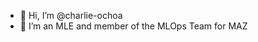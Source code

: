 - 👋 Hi, I’m @charlie-ochoa
- 👀 I’m an MLE and member of the MLOps Team for MAZ

<!---
charlie-ochoa/charlie-ochoa is a ✨ special ✨ repository because its `README.md` (this file) appears on your GitHub profile.
You can click the Preview link to take a look at your changes.
--->
